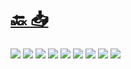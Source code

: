 #
# [🔙 ](../../)    <a href="../pdfs/225290672⬜🏦🔨⬜ Formulario normalizado Licencias de Obras.pdf">📥</a>
 <img src="page0.jpg">   <img src="page1.jpg">   <img src="page2.jpg">   <img src="page3.jpg">   <img src="page4.jpg">   <img src="page5.jpg">   <img src="page6.jpg">   <img src="page7.jpg">   <img src="page8.jpg"> 

            
                